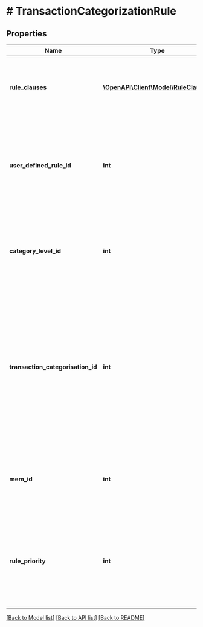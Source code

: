 # # TransactionCategorizationRule

## Properties

Name | Type | Description | Notes
------------ | ------------- | ------------- | -------------
**rule_clauses** | [**\OpenAPI\Client\Model\RuleClause[]**](RuleClause.md) | Details of rules. &lt;br&gt;&lt;br&gt;&lt;b&gt;Applicable containers&lt;/b&gt;: creditCard, investment, insurance, loan&lt;br&gt; | [optional] [readonly]
**user_defined_rule_id** | **int** | Unique identifier generated for every rule the user creates.&lt;br&gt;&lt;br&gt;&lt;b&gt;Applicable containers&lt;/b&gt;: creditCard, investment, insurance, loan&lt;br&gt; | [optional] [readonly]
**category_level_id** | **int** | The level of the category for which the rule is created.&lt;br&gt;&lt;br&gt;&lt;b&gt;Applicable containers&lt;/b&gt;: creditCard, insurance, loan&lt;br&gt; | [optional] [readonly]
**transaction_categorisation_id** | **int** | Category id that is assigned to the transaction when the transaction matches the rule clause. This is the id field of the transaction category resource.&lt;br&gt;&lt;br&gt;&lt;b&gt;Applicable containers&lt;/b&gt;: creditCard, investment, insurance, loan&lt;br&gt; | [optional] [readonly]
**mem_id** | **int** | Unique identifier of the user.&lt;br&gt;&lt;br&gt;&lt;b&gt;Applicable containers&lt;/b&gt;: creditCard, investment, insurance, loan&lt;br&gt; | [optional] [readonly]
**rule_priority** | **int** | The order in which the rules get executed on transactions.&lt;br&gt;&lt;br&gt;&lt;b&gt;Applicable containers&lt;/b&gt;: creditCard, investment, insurance, loan&lt;br&gt; | [optional] [readonly]

[[Back to Model list]](../../README.md#models) [[Back to API list]](../../README.md#endpoints) [[Back to README]](../../README.md)
